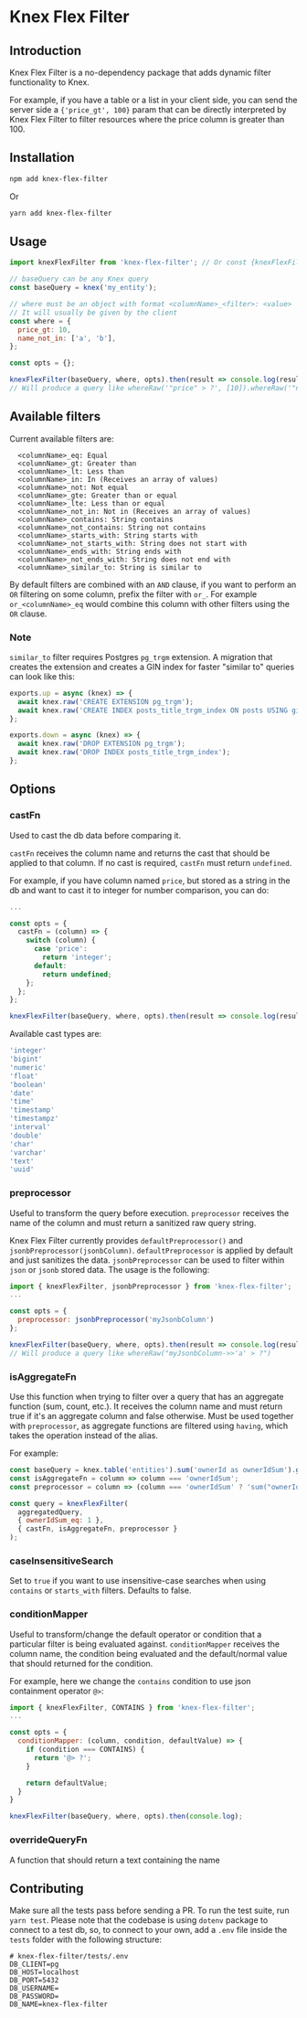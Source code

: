 # Knex Flex Filter

## Introduction

Knex Flex Filter is a no-dependency package that adds dynamic filter functionality to Knex.

For example, if you have a table or a list in your client side, you can send the server side a `{'price_gt', 100}` param that can be directly interpreted by Knex Flex Filter to filter resources where the price column is greater than 100.

## Installation

```bash
npm add knex-flex-filter
```

Or

```bash
yarn add knex-flex-filter
```

## Usage

```javascript
import knexFlexFilter from 'knex-flex-filter'; // Or const {knexFlexFilter} = require('knex-flex-filter)

// baseQuery can be any Knex query
const baseQuery = knex('my_entity');

// where must be an object with format <columnName>_<filter>: <value>
// It will usually be given by the client
const where = {
  price_gt: 10,
  name_not_in: ['a', 'b'],
};

const opts = {};

knexFlexFilter(baseQuery, where, opts).then(result => console.log(result));
// Will produce a query like whereRaw('"price" > ?', [10]).whereRaw('"name" <> ANY(?)', [['a', 'b']])
```

## Available filters

Current available filters are:

```
  <columnName>_eq: Equal
  <columnName>_gt: Greater than
  <columnName>_lt: Less than
  <columnName>_in: In (Receives an array of values)
  <columnName>_not: Not equal
  <columnName>_gte: Greater than or equal
  <columnName>_lte: Less than or equal
  <columnName>_not_in: Not in (Receives an array of values)
  <columnName>_contains: String contains
  <columnName>_not_contains: String not contains
  <columnName>_starts_with: String starts with
  <columnName>_not_starts_with: String does not start with
  <columnName>_ends_with: String ends with
  <columnName>_not_ends_with: String does not end with
  <columnName>_similar_to: String is similar to
```

By default filters are combined with an `AND` clause, if you want to perform an `OR` filtering on some column, prefix the filter with `or_`. For example `or_<columnName>_eq` would combine this column with other filters using the `OR` clause.

### Note

`similar_to` filter requires Postgres `pg_trgm` extension. A migration that creates the extension and creates a GIN index for faster "similar to" queries can look like this:

```javascript
exports.up = async (knex) => {
  await knex.raw('CREATE EXTENSION pg_trgm');
  await knex.raw('CREATE INDEX posts_title_trgm_index ON posts USING gin(title gin_trgm_ops)');
};

exports.down = async (knex) => {
  await knex.raw('DROP EXTENSION pg_trgm');
  await knex.raw('DROP INDEX posts_title_trgm_index');
};

```

## Options

### castFn

Used to cast the db data before comparing it.

`castFn` receives the column name and returns the cast that should be applied to that column. If no cast is required, `castFn` must return `undefined`.

For example, if you have column named `price`, but stored as a string in the db and want to cast it to integer for number comparison, you can do:

```javascript
...

const opts = {
  castFn = (column) => {
    switch (column) {
      case 'price':
        return 'integer';
      default:
        return undefined;
    };
  };
};

knexFlexFilter(baseQuery, where, opts).then(result => console.log(result));
```

Available cast types are:

```javascript
'integer'
'bigint'
'numeric'
'float'
'boolean'
'date'
'time'
'timestamp'
'timestampz'
'interval'
'double'
'char'
'varchar'
'text'
'uuid'
```

### preprocessor

Useful to transform the query before execution. `preprocessor` receives the name of the column and must return a sanitized raw query string.

Knex Flex Filter currently provides `defaultPreprocessor()` and `jsonbPreprocessor(jsonbColumn)`. `defaultPreprocessor` is applied by default and just sanitizes the data. `jsonbPreprocessor` can be used to filter within `json` or `jsonb` stored data. The usage is the following:

```javascript
import { knexFlexFilter, jsonbPreprocessor } from 'knex-flex-filter';
...

const opts = {
  preprocessor: jsonbPreprocessor('myJsonbColumn')
};

knexFlexFilter(baseQuery, where, opts).then(result => console.log(result));
// Will produce a query like whereRaw("myJsonbColumn->>'a' > ?")
```

### isAggregateFn

Use this function when trying to filter over a query that has an aggregate function (sum, count, etc.). It receives the column name and must return true if it's an aggregate column and false otherwise. Must be used together with `preprocessor`, as aggregate functions are filtered using `having`, which takes the operation instead of the alias.

For example:

```javascript
const baseQuery = knex.table('entities').sum('ownerId as ownerIdSum').groupBy('id');
const isAggregateFn = column => column === 'ownerIdSum';
const preprocessor = column => (column === 'ownerIdSum' ? 'sum("ownerId")' : column);

const query = knexFlexFilter(
  aggregatedQuery,
  { ownerIdSum_eq: 1 },
  { castFn, isAggregateFn, preprocessor }
);
```

### caseInsensitiveSearch

Set to `true` if you want to use insensitive-case searches when using `contains` or `starts_with` filters. Defaults to false.

### conditionMapper
Useful to transform/change the default operator or condition that a 
particular filter is being evaluated against. `conditionMapper` receives the column name, the condition being evaluated and the default/normal value that should returned for the condition.

For example, here we change the `contains` condition to use json containment operator `@>`:

```javascript
import { knexFlexFilter, CONTAINS } from 'knex-flex-filter';
...

const opts = {
  conditionMapper: (column, condition, defaultValue) => {
    if (condition === CONTAINS) {
      return '@> ?';
    }

    return defaultValue;
  }
}

knexFlexFilter(baseQuery, where, opts).then(console.log);
```
### overrideQueryFn
A function that should return a text containing the name

## Contributing

Make sure all the tests pass before sending a PR. To run the test suite, run `yarn test`. Please note that the codebase is using `dotenv` package to connect to a test db, so, to connect to your own, add a `.env` file inside the `tests` folder with the following structure:

```
# knex-flex-filter/tests/.env
DB_CLIENT=pg
DB_HOST=localhost
DB_PORT=5432
DB_USERNAME=
DB_PASSWORD=
DB_NAME=knex-flex-filter
```